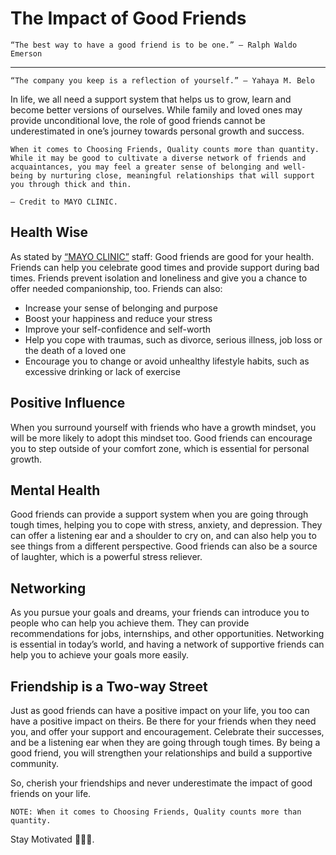 # The Impact of Good Friends

    “The best way to have a good friend is to be one.” — Ralph Waldo Emerson

---

    “The company you keep is a reflection of yourself.” — Yahaya M. Belo

In life, we all need a support system that helps us to grow, learn and become better versions of ourselves. While family and loved ones may provide unconditional love, the role of good friends cannot be underestimated in one’s journey towards personal growth and success.

    When it comes to Choosing Friends, Quality counts more than quantity. While it may be good to cultivate a diverse network of friends and acquaintances, you may feel a greater sense of belonging and well-being by nurturing close, meaningful relationships that will support you through thick and thin.

    — Credit to MAYO CLINIC.

## **Health Wise**

As stated by [“MAYO CLINIC”]("https://www.mayoclinic.org/healthy-lifestyle/adult-health/in-depth/friendships/art-20044860#:~:text=Friends%20prevent%20isolation%20and%20loneliness,happiness%20and%20reduce%20your%20stress") staff: Good friends are good for your health. Friends can help you celebrate good times and provide support during bad times. Friends prevent isolation and loneliness and give you a chance to offer needed companionship, too. Friends can also:

- Increase your sense of belonging and purpose
- Boost your happiness and reduce your stress
- Improve your self-confidence and self-worth
- Help you cope with traumas, such as divorce, serious illness, job loss or the death of a loved one
- Encourage you to change or avoid unhealthy lifestyle habits, such as excessive drinking or lack of exercise

## **Positive Influence**

When you surround yourself with friends who have a growth mindset, you will be more likely to adopt this mindset too. Good friends can encourage you to step outside of your comfort zone, which is essential for personal growth.

## **Mental Health**

Good friends can provide a support system when you are going through tough times, helping you to cope with stress, anxiety, and depression. They can offer a listening ear and a shoulder to cry on, and can also help you to see things from a different perspective. Good friends can also be a source of laughter, which is a powerful stress reliever.

## **Networking**

As you pursue your goals and dreams, your friends can introduce you to people who can help you achieve them. They can provide recommendations for jobs, internships, and other opportunities. Networking is essential in today’s world, and having a network of supportive friends can help you to achieve your goals more easily.

## **Friendship is a Two-way Street**

Just as good friends can have a positive impact on your life, you too can have a positive impact on theirs. Be there for your friends when they need you, and offer your support and encouragement. Celebrate their successes, and be a listening ear when they are going through tough times. By being a good friend, you will strengthen your relationships and build a supportive community.

So, cherish your friendships and never underestimate the impact of good friends on your life.

    NOTE: When it comes to Choosing Friends, Quality counts more than quantity.

Stay Motivated 💪💪💪.

